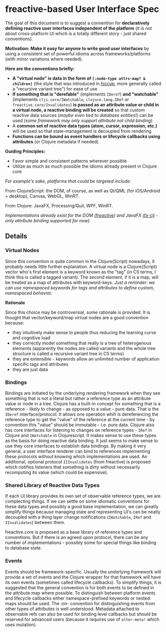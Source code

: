 # freactive-based User Interface Spec

The goal of this document is to suggest a convention for **declaratively defining reactive user interfaces independent of the platform** (it is not about cross-platform UI which is a totally different story - just shared conventions).

**Motivation:** **Make it easy for anyone to write good user interfaces** by using a consistent set of powerful idioms across frameworks/platforms (with minor variations where needed).

**Here are the conventions briefly:**
* **A "virtual node" is data in the form of `[:node-type attrs-map? & children]`** (the style that was introduced in [hiccup][hiccup], more generally called a "recursive variant tree") for ease of use
* **If something that is "derefable"** (implements `IDeref`) **and "watchable"** (implements `cljs.core/IWatchable`, `clojure.lang.IRef` or `freactive.core/Invalidates`) **is passed as an attribute value or child in a virtual node, a reactive binding will be created** so that custom reactive data sources (*maybe even tied to database entities!*) can be used (*some framework may only support attribute not child binding*)
* A **common set of reactive data types (atom, cursor, expression, etc.)** will be used so that state-management is decoupled from rendering
* **Functions can be bound as event handlers or lifecycle callbacks using attributes** (or Clojure metadata if needed)

**Guiding Principles:**
* Favor simple and consistent patterns wherever possible
* Utilize as much as much possible the idioms already present in Clojure core

*For example's sake, platforms that could be targeted include:*

From ClojureScript: the DOM, of course, as well as Qt/QML (for iOS/Android + desktop), Canvas, WebGL, WinRT.

From Clojure: JavaFX, Processing/Quil, WPF, WinRT.

*Implementations already exist for the DOM ([freactive][freactive]) and JavaFX ([fx-clj][fx-clj] - only attribute binding supported for now).*

## Details

### Virtual Nodes

Since this convention is quite common in the Clojure(Script) nowadays, it probably needs little further explanation. A virtual node is a Clojure(Script) vector who's first element is a keyword known as the "tag" (in CS terms, I think this is called a tagged variant). The second element, if it is a map, will be treated as a map of attributes with keyword-keys. *Just a reminder: we can use namespaced keywords for tags and attributes to define custom, namespaced behavior.*

**Rationale**

Since this choice may be controversial, some rationale is provided. It is thought that vector/keyword/map virtual nodes are a good convention because:

* they intuitively make sense to people thus reducing the learning curve and cognitive load
* they correctly model something that really is a tree of heterogenous elements (apparently the nodes are called variants and the whole tree structure is called a recursive variant tree in CS terms)
* they are extensible - keywords allow an unlimited number of application specific tags and attributes
* they are just data

### Bindings

Bindings are initiated by the underlying rendering framework when they see something that is not a literal but rather a reference type as an attribute value or node in a tree. Clojure has a built-in concept for something that is a reference - likely to change - as opposed to a value - pure data. That is the `IDeref` interface/protocol. It allows one operation whih is dereferencing the reference type to get the "value" of the reference at the current time - by convention this "value" should be immutable - i.e. pure data. Clojure also has core interfaces for listening to changes on reference types - `IRef` in Clojure and `IWatchable` in Clojurescript. It makes sense to use these types as the basis for doing reactive data binding. It just seems to make sense to use they core interfaces to establish data bindings. By making it very general, a user interface renderer can bind to references implementing these protocols without knowing which implementations are used. An additional, optional protocol `IIInvalidates` (from freactive) is proposed which notifies listeners that something is dirty without necessarily recomputing its value (which could be expensive).

### Shared Library of Reactive Data Types

If each UI library provides its own set of observable reference types, we are complecting things. If we can settle on some idiomatic conventions for these data types and possibly a good base implementation, we can greatly simplify things because managing state and representing UI's can be neatly decoupled with a thing layer change notifications (`IWatchable`, `IRef` and `IInvalidates`) between them.

freactive.core is proposed as a base library of reference types and conventions. But if there is an agreed upon protocol, there can be any number of implementations - possibly some for special things like binding to database state.

### Events

Events should be framework-specific. Usually the underlying framework will provide a set of events and the Clojure wrapper for that framework will have its own events (sometimes called lifecycle callbacks). To simplify things, it is suggested that the general convention is for both events to be defined in the attribute map where possible. To distinguish between platform events and lifecycle callbacks either namespace-prefixed keywords or nested maps should be used. The :on- convention for distinguishing events from other types of attributes is well understood. Metadata attached to observable refs can also be used for binding level callbacks but should be reserved for advanced users (because it requires use of `alter-meta!` which uses mutation).

[freactive]: https://github.com/aaronc/freactive
[fx-clj]: https://github.com/aaronc/fx-clj
[hiccup]: https://github.com/weavejester/hiccup
